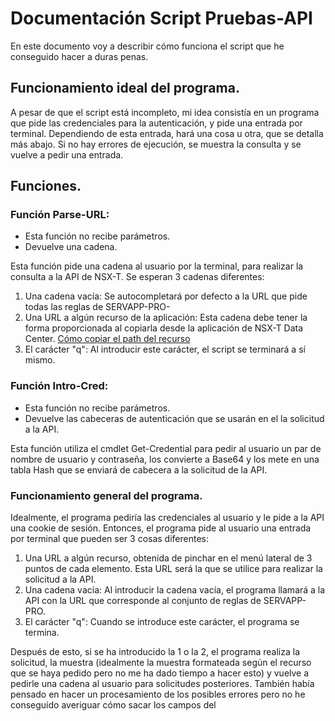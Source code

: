 # Documentación Script Pruebas-API
En este documento voy a describir cómo funciona el script que he conseguido hacer a duras penas.
## Funcionamiento ideal del programa.
A pesar de que el script está incompleto, mi idea consistía en un programa que pide las credenciales para la autenticación, y pide una entrada por terminal. Dependiendo de esta entrada, hará una cosa u otra, que se detalla más abajo. Si no hay errores de ejecución, se muestra la consulta y se vuelve a pedir una entrada.
## Funciones.
### Función Parse-URL:
- Esta función no recibe parámetros. 
- Devuelve una cadena. 

Esta función pide una cadena al usuario por la terminal, para realizar la consulta a la API de NSX-T. Se esperan 3 cadenas diferentes:
1. Una cadena vacía: Se autocompletará por defecto a la URL que pide todas las reglas de SERVAPP-PRO-
2. Una URL a algún recurso de la aplicación: Esta cadena debe tener la forma proporcionada al copiarla desde la aplicación de NSX-T Data Center. [Cómo copiar el path del recurso](https://drive.google.com/file/d/1o-cikh9H32egGpM3egRWnU4qHBkQoyuA/view?usp=sharing)
3. El carácter "q": Al introducir este carácter, el script se terminará a sí mismo.

### Función Intro-Cred:
- Esta función no recibe parámetros.
- Devuelve las cabeceras de autenticación que se usarán en el la solicitud a la API.

Esta función utiliza el cmdlet Get-Credential para pedir al usuario un par de nombre de usuario y contraseña, los convierte a Base64 y los mete en una tabla Hash que se enviará de cabecera a la solicitud de la API.

### Funcionamiento general del programa.
Idealmente, el programa pediría las credenciales al usuario y le pide a la API una cookie de sesión. Entonces, el programa pide al usuario una entrada por terminal que pueden ser 3 cosas diferentes:
1. Una URL a algún recurso, obtenida de pinchar en el menú lateral de 3 puntos de cada elemento. Esta URL será la que se utilice para realizar la solicitud a la API. 
2. Una cadena vacía: Al introducir la cadena vacía, el programa llamará a la API con la URL que corresponde al conjunto de reglas de SERVAPP-PRO. 
3. El carácter "q": Cuando se introduce este carácter, el programa se termina. 

Después de esto, si se ha introducido la 1 o la 2, el programa realiza la solicitud, la muestra (idealmente la muestra formateada según el recurso que se haya pedido pero no me ha dado tiempo a hacer esto) y vuelve a pedirle una cadena al usuario para solicitudes posteriores.
También había pensado en hacer un procesamiento de los posibles errores pero no he conseguido averiguar cómo sacar los campos del 
<!--stackedit_data:
eyJoaXN0b3J5IjpbLTM3MTQxOTE3MSwxOTIzNDU1MDA5LDE4NT
gwNDU3NzgsMTAwNzU1ODEwNiwtMTUwMzcwNTgwLDgwNzkxMzY3
NCwtMzMyNDU1MzYzXX0=
-->